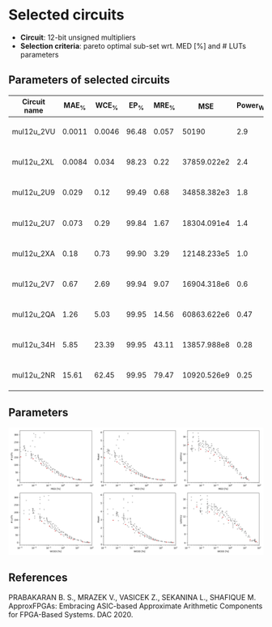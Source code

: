 
Selected circuits
===================
 - **Circuit**: 12-bit unsigned multipliers
 - **Selection criteria**: pareto optimal sub-set wrt. MED [%] and # LUTs parameters

Parameters of selected circuits
----------------------------

| Circuit name | MAE<sub>%</sub> | WCE<sub>%</sub> | EP<sub>%</sub> | MRE<sub>%</sub> | MSE | Power<sub>W</sub> | Delay<sub>ns</sub> | LUTs | Download |
| --- |  --- | --- | --- | --- | --- | --- | --- | --- | --- |
| mul12u_2VU | 0.0011 | 0.0046 | 96.48 | 0.057 | 50190 | 2.9 | 14 | 154 |  [[Verilog](mul12u_2VU.v)] [[Verilog<sub>PDK45</sub>](mul12u_2VU_pdk45.v)] [[C](mul12u_2VU.c)] |
| mul12u_2XL | 0.0084 | 0.034 | 98.23 | 0.22 | 37859.022e2 | 2.4 | 13 | 141 |  [[Verilog](mul12u_2XL.v)] [[Verilog<sub>PDK45</sub>](mul12u_2XL_pdk45.v)] [[C](mul12u_2XL.c)] |
| mul12u_2U9 | 0.029 | 0.12 | 99.49 | 0.68 | 34858.382e3 | 1.8 | 13 | 110 |  [[Verilog](mul12u_2U9.v)] [[Verilog<sub>PDK45</sub>](mul12u_2U9_pdk45.v)] [[C](mul12u_2U9.c)] |
| mul12u_2U7 | 0.073 | 0.29 | 99.84 | 1.67 | 18304.091e4 | 1.4 | 12 | 78 |  [[Verilog](mul12u_2U7.v)] [[Verilog<sub>PDK45</sub>](mul12u_2U7_pdk45.v)] [[C](mul12u_2U7.c)] |
| mul12u_2XA | 0.18 | 0.73 | 99.90 | 3.29 | 12148.233e5 | 1.0 | 11 | 55 |  [[Verilog](mul12u_2XA.v)] [[Verilog<sub>PDK45</sub>](mul12u_2XA_pdk45.v)] [[C](mul12u_2XA.c)] |
| mul12u_2V7 | 0.67 | 2.69 | 99.94 | 9.07 | 16904.318e6 | 0.6 | 10 | 30 |  [[Verilog](mul12u_2V7.v)] [[Verilog<sub>PDK45</sub>](mul12u_2V7_pdk45.v)] [[C](mul12u_2V7.c)] |
| mul12u_2QA | 1.26 | 5.03 | 99.95 | 14.56 | 60863.622e6 | 0.47 | 9.1 | 20 |  [[Verilog](mul12u_2QA.v)] [[Verilog<sub>PDK45</sub>](mul12u_2QA_pdk45.v)] [[C](mul12u_2QA.c)] |
| mul12u_34H | 5.85 | 23.39 | 99.95 | 43.11 | 13857.988e8 | 0.28 | 6.7 | 5.0 |  [[Verilog](mul12u_34H.v)] [[Verilog<sub>PDK45</sub>](mul12u_34H_pdk45.v)] [[C](mul12u_34H.c)] |
| mul12u_2NR | 15.61 | 62.45 | 99.95 | 79.47 | 10920.526e9 | 0.25 | 6.3 | 1.0 |  [[Verilog](mul12u_2NR.v)] [[Verilog<sub>PDK45</sub>](mul12u_2NR_pdk45.v)] [[C](mul12u_2NR.c)] |
    
Parameters
--------------
![Parameters figure](fig.png)

References
--------------
PRABAKARAN B. S., MRAZEK V., VASICEK Z., SEKANINA L., SHAFIQUE M. ApproxFPGAs: Embracing ASIC-based Approximate Arithmetic Components for FPGA-Based Systems. DAC 2020.

             